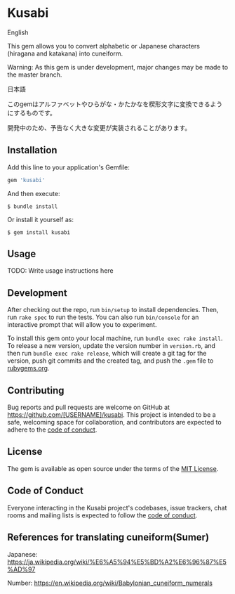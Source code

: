 # Kusabi

English 

This gem allows you to convert alphabetic or Japanese characters (hiragana and katakana) into cuneiform.

Warning: As this gem is under development, major changes may be made to the master branch.

日本語

このgemはアルファベットやひらがな・かたかなを楔形文字に変換できるようにするものです。

開発中のため、予告なく大きな変更が実装されることがあります。


## Installation

Add this line to your application's Gemfile:

```ruby
gem 'kusabi'
```

And then execute:

    $ bundle install

Or install it yourself as:

    $ gem install kusabi

## Usage

TODO: Write usage instructions here

## Development

After checking out the repo, run `bin/setup` to install dependencies. Then, run `rake spec` to run the tests. You can also run `bin/console` for an interactive prompt that will allow you to experiment.

To install this gem onto your local machine, run `bundle exec rake install`. To release a new version, update the version number in `version.rb`, and then run `bundle exec rake release`, which will create a git tag for the version, push git commits and the created tag, and push the `.gem` file to [rubygems.org](https://rubygems.org).

## Contributing

Bug reports and pull requests are welcome on GitHub at https://github.com/[USERNAME]/kusabi. This project is intended to be a safe, welcoming space for collaboration, and contributors are expected to adhere to the [code of conduct](https://github.com/[USERNAME]/kusabi/blob/master/CODE_OF_CONDUCT.md).

## License

The gem is available as open source under the terms of the [MIT License](https://opensource.org/licenses/MIT).

## Code of Conduct

Everyone interacting in the Kusabi project's codebases, issue trackers, chat rooms and mailing lists is expected to follow the [code of conduct](https://github.com/[USERNAME]/kusabi/blob/master/CODE_OF_CONDUCT.md).

## References for translating cuneiform(Sumer)
Japanese: https://ja.wikipedia.org/wiki/%E6%A5%94%E5%BD%A2%E6%96%87%E5%AD%97

Number: https://en.wikipedia.org/wiki/Babylonian_cuneiform_numerals
